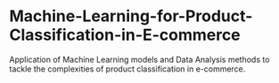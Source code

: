 # Machine-Learning-for-Product-Classification-in-E-commerce
Application of Machine Learning models and Data Analysis methods to tackle the complexities of product classification in e-commerce.
